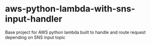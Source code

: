 # aws-python-lambda-with-sns-input-handler
Base project for AWS python lambda built to handle and route request depending on SNS input topic
